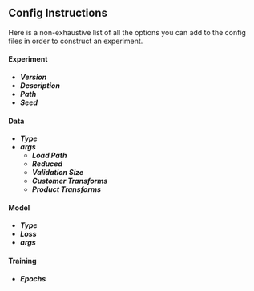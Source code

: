 ## Config Instructions

Here is a non-exhaustive list of all the options you can add to the config files in order to construct an experiment.

#### Experiment

- ***Version***
- ***Description***
- ***Path***
- ***Seed***

#### Data

- ***Type***
- ***args***
    - ***Load Path***
    - ***Reduced***
    - ***Validation Size***
    - ***Customer Transforms***
    - ***Product Transforms***

#### Model

- ***Type***
- ***Loss***
- ***args***

#### Training

- ***Epochs***





